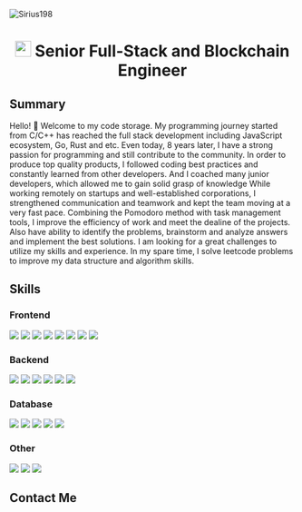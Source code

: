 <p align="left"> <img src="https://komarev.com/ghpvc/?username=atosdev&label=Profile%20views&color=0e75b6&style=for-the-badge" alt="Sirius198" /> </p>

<h1 align="center">
  <img src="https://media.giphy.com/media/hvRJCLFzcasrR4ia7z/giphy.gif" width="28">
  Senior Full-Stack and Blockchain Engineer
</h1>

## Summary

<p align="center">
  <div align="left" width="80%">
Hello! 👋
Welcome to my code storage.
My programming journey started from C/C++ has reached the full stack development including JavaScript ecosystem, Go, Rust and etc.
Even today, 8 years later, I have a strong passion for programming and still contribute to the community.
In order to produce top quality products, I followed coding best practices and constantly learned from other developers.
And I coached many junior developers, which allowed me to gain solid grasp of knowledge
While working remotely on startups and well-established corporations, I strengthened communication and teamwork and kept the team moving at a very fast pace.
Combining the Pomodoro method with task management tools, I improve the efficiency of work and meet the dealine of the projects.
Also have ability to identify the problems, brainstorm and analyze answers and implement the best solutions.
I am looking for a great challenges to utilize my skills and experience.
In my spare time, I solve leetcode problems to improve my data structure and algorithm skills.
  </div>
</p>

## Skills

### Frontend
![](https://img.shields.io/badge/Framework-React-informational?style=for-the-badge&logo=react&logoColor=white&color=3bac3a)
![](https://img.shields.io/badge/Framework-Vue-informational?style=for-the-badge&logo=vue.js&logoColor=white&color=3bac3a)
![](https://img.shields.io/badge/Framework-Angular-informational?style=for-the-badge&logo=angular&logoColor=white&color=3bac3a)
![](https://img.shields.io/badge/Framework-Electron-informational?style=for-the-badge&logo=electron&logoColor=white&color=3bac3a)
![](https://img.shields.io/badge/Framework-React_Native-informational?style=for-the-badge&logo=react&logoColor=white&color=3bac3a)
![](https://img.shields.io/badge/Framework-Ionic-informational?style=for-the-badge&logo=ionic&logoColor=white&color=3bac3a)
![](https://img.shields.io/badge/Language-JavaScript-informational?style=for-the-badge&logo=javascript&logoColor=white&color=3bac3a)
![](https://img.shields.io/badge/Language-TypeScript-informational?style=for-the-badge&logo=typescript&logoColor=white&color=3bac3a)

### Backend
![](https://img.shields.io/badge/Network-BitCoin-informational?style=for-the-badge&logo=bitcoin&logoColor=white&color=3bac3a)
![](https://img.shields.io/badge/Network-Ethereum-informational?style=for-the-badge&logo=ethereum&logoColor=white&color=3bac3a)
![](https://img.shields.io/badge/Language-Solidity-informational?style=for-the-badge&logo=solidity&logoColor=white&color=3bac3a)
![](https://img.shields.io/badge/Token-ERC721-informational?style=for-the-badge&logo=erc721&logoColor=white&color=3bac3a)
![](https://img.shields.io/badge/Token-ERC1155-informational?style=for-the-badge&logo=erc1155&logoColor=white&color=3bac3a)
![](https://img.shields.io/badge/Token-ERC20-informational?style=for-the-badge&logo=erc20&logoColor=white&color=3bac3a)

### Database
![](https://img.shields.io/badge/Network-MySQL-informational?style=for-the-badge&logo=mysql&logoColor=white&color=3bac3a)
![](https://img.shields.io/badge/Network-Postgres-informational?style=for-the-badge&logo=postgres&logoColor=white&color=3bac3a)
![](https://img.shields.io/badge/Language-MongoDB-informational?style=for-the-badge&logo=mongodb&logoColor=white&color=3bac3a)
![](https://img.shields.io/badge/Token-Redis-informational?style=for-the-badge&logo=redis&logoColor=white&color=3bac3a)
![](https://img.shields.io/badge/Token-Firebase-informational?style=for-the-badge&logo=firebase&logoColor=white&color=3bac3a)

### Other
![](https://img.shields.io/badge/CI/CD-Github_Action-informational?style=for-the-badge&logo=github&logoColor=white&color=3bac3a)
![](https://img.shields.io/badge/CI/CD-Jenkins-informational?style=for-the-badge&logo=jenkins&logoColor=white&color=3bac3a)
![](https://img.shields.io/badge/CI/CD-Circle_CI-informational?style=for-the-badge&logo=circleci&logoColor=white&color=3bac3a)


## Contact Me
